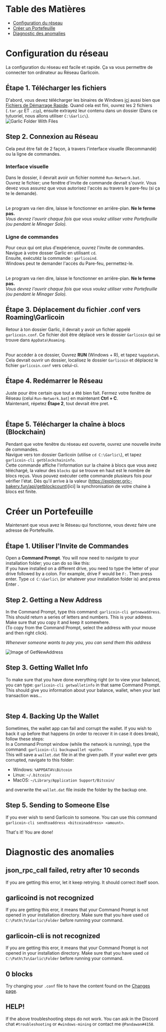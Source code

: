 # Table des Matières
- [Configuration du réseau](#configuration-du-réseau)
- [Créer un Portefeuille](#créer-un-portefeuille)
- [Diagnostic des anomalies](#diagnostic-des-anomalies)

# Configuration du réseau
La configuration du réseau est facile et rapide. Ça va vous permettre de connecter ton ordinateur au Réseau Garlicoin.

## Étape 1. Télécharger les fichiers
D'abord, vous devez télécharger les binaires de Windows [içi](https://garlicoin.io/downloads) aussi bien que [Fichiers de Démarrage Rapide](ROOT/files/wallet-win.zip).
Quand cela est fini, ouvrez les 2 fichiers (`.tar.gz` ET `.zip`), ensuite extrayez leur contenu dans un dossier (Dans ce tutuoriel, nous allons utiliser `C:\Garlic\`).  
![Garlic Folder With Files](https://i.imgur.com/YYqtODB.png)

## Step 2. Connexion au Réseau
Cela peut être fait de 2 façon, à travers l'interface visuelle (Recommandé) ou la ligne de commandes.  

### Interface visuelle
Dans le dossier, il devrait avoir un fichier nommé `Run-Network.bat`.  
Ouvrez le fichier; une fenêtre d'invite de commande devrait s'ouvrir. Vous devez vous assurez que vous autorisez l'accès au travers le pare-feu (si ça te le demande).  
<br>

Le program va rien dire, laisse le fonctionner en arriêre-plan. **Ne le ferme pas.**  
*Vous devrez l'ouvrir chaque fois que vous voulez utiliser votre Portefeuille (ou pendant le Minager Solo).*

### Ligne de commandes
Pour ceux qui ont plus d'expérience, ouvrez l'invite de commandes.  
Navigue à votre dosser Garlic en utilisant `cd`.  
Ensuite, exécutéz la commande : `garlicoind`.   
Windows peut te demander l'accès du Pare-feu, permettez-le.  
<br>

Le program va rien dire, laisse le fonctionner en arriêre-plan. **Ne le ferme pas.**  
*Vous devrez l'ouvrir chaque fois que vous voulez utiliser votre Portefeuille (ou pendant le Minager Solo).*


## Étape 3. Déplacement du fichier .conf vers Roaming\Garlicoin
Retour à ton dossier Garlic, il devrait y avoir un fichier appelé `garlicoin.conf`. Ce fichier doit être déplacé vers le dossier `Garlicoin` qui se trouve dans `AppData\Roaming`.  
<br>

Pour accéder à ce dossier, Ouvrez **RUN** (Windows + R), et tapez  `%appdata%`. Cela devrait ouvrir un dossier, localisez le dossier `Garlicoin` et déplacez le fichier `garlicoin.conf` vers celui-ci.

## Étape 4. Redémarrer le Réseau
Juste pour être certain que tout a été bien fait. Fermez votre fenêtre de Réseau (celui `Run-Network.bat`) en maintenant **Ctrl + C**.  
Maintenant, répetez **Étape 2**, tout devrait être pret.  
<br>

## Étape 5. Télécharger la chaîne à blocs (Blockchain)
Pendant que votre fenêtre du réseau est ouverte, ouvrez une nouvelle invite de commandes.  
Navigue vers ton dossier Garlicoin (utilise `cd C:\Garlic\`), et tapez `garlicoin-cli getblockchaininfo`.  
Cette commande affiche l'information sur la chaine à blocs que vous avez téléchargé, la valeur des `blocks` qui se trouve en haut est le nombre de blocs reçus. Vous pouvez exécuter cette commande plusieurs fois pour vérifier l'état. Dès qu'il arrive à la valeur  (https://explorer.grlc-bakery.fun/api/getblockcount)[ici] la synchronisation de votre chaine à blocs est finite.

# Créer un Portefeuille
Maintenant que vous avez le Réseau qui fonctionne, vous devez faire une adresse de Portefeuille.  

## Étape 1. Utiliser l'Invite de Commandes
Open a **Command Prompt**. You will now need to navigate to your installation folder; you can do so like this:  
If you have installed on a different drive, you need to type the letter of your drive followed by a colon. For example, drive F would be `F:`. Then press enter.
Type `cd C:\Garlic\` (or whatever your installation folder is) and press Enter . 

## Step 2. Getting a New Address
In the Command Prompt, type this command: `garlicoin-cli getnewaddress`.  
This should return a series of letters and numbers. This is your address. Make sure that you copy it and keep it somewhere.  
(To copy from the Command Prompt, select the address with your mouse and then right click).  

*Whenever someone wants to pay you, you can send them this address*

![Image of GetNewAddress](https://i.imgur.com/pjSUslM.png)

## Step 3. Getting Wallet Info
To make sure that you have done everything right (or to view your balance), you can type: `garlicoin-cli getwalletinfo` in that same Command Prompt.  
This should give you information about your balance, wallet, when your last transaction was...  
<br>

## Step 4. Backing Up the Wallet
Sometimes, the wallet app can fail and corrupt the wallet. If you wish to back it up before that happens (in order to recover it in case it does break), follow these steps:  
In a Command Prompt window (while the network is running), type the command: `garlicoin-cli backupwallet <path>`.  
This will save a `wallet.dat` file in at the given path. If your wallet ever gets corrupted, navigate to this folder:
- Windows: `%APPDATA%\Bitcoin`
- Linux: `~/.bitcoin/`
- MacOS: `~/Library/Application Support/Bitcoin/`

and overwrite the `wallet.dat` file inside the folder by the backup one.

## Step 5. Sending to Someone Else
If you ever wish to send Garlicoin to someone. You can use this command `garlicoin-cli sendtoaddress <bitcoinaddress> <amount>`.

That's it! You are done!

# Diagnostic des anomalies

## json\_rpc\_call failed, retry after 10 seconds
If you are getting this error, let it keep retrying. It should correct itself soon.

## garlicoind is not recognized
If you are getting this eror, it means that your Command Prompt is not opened in your installation directory. 
Make sure that you have used `cd C:\Path\To\Garlic\Folder` before running your command.

## garlicoin-cli is not recognized
If you are getting this eror, it means that your Command Prompt is not opened in your installation directory. 
Make sure that you have used `cd C:\Path\To\Garlic\Folder` before running your command.

## 0 blocks
Try changing your `.conf` file to have the content found on the [Changes page](./changes.html).

## HELP!
If the above troubleshooting steps do not work. You can ask in the Discord chat `#troubleshooting` or `#windows-mining` or contact me `@Pandawan#4158`.

